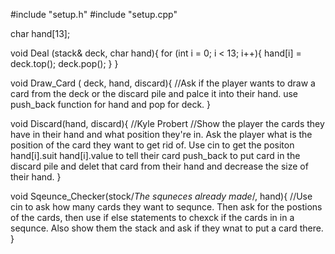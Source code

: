 #include "setup.h"
#include "setup.cpp"

char hand[13];

void Deal (stack<myvect>& deck, char hand){
  for (int i = 0; i < 13; i++){
    hand[i] = deck.top();
    deck.pop();
  }
}

void Draw_Card ( deck, hand, discard){
  //Ask if the player wants to draw a card from the deck or the discard pile and palce it into their hand. use push_back function for hand and pop for deck. 
}

void Discard(hand, discard){  //Kyle Probert
  //Show the player the cards they have in their hand and what position they're in. Ask the player what is the position of the card they want to get rid of. Use cin to get the positon hand[i].suit hand[i].value to tell their card push_back to put card in the discard pile and delet that card from their hand and decrease the size of their hand.
}

void Sqeunce_Checker(stock/*The squneces already made*/, hand){
  //Use cin to ask how many cards they want to sequnce. Then ask for the postions of the cards, then use if else statements to chexck if the cards in in a sequnce. Also show them the stack and ask if they wnat to put a card there.
}
